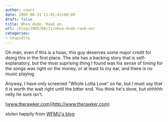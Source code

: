 ```yaml
---
author: court
date: 2005-08-31 11:01:41+00:00
draft: false
title: Whoa dude. Rawk on.
url: /blog/2005/08/31/whoa-dude-rawk-on/
categories:
- Stupidity
---
```


Oh man, even if this is a hoax, this guy deserves some major credit for doing this in the first place.  The site has a backing story that is self-explanatory, but the most suprising thing I found was his sense of timing for the songs was right on the money, or at least to my ear, and there is no music playing.

Anyway, I have only screened "Whole Lotta Love" so far, but I must say that it is worth the wait right until the bitter end.  You think he's done, but ohhhhh nelly he sure isn't.

[www.therawker.com](http://www.therawker.com)

stolen happily from [WFMU's blog](http://blog.wfmu.org/freeform/)
